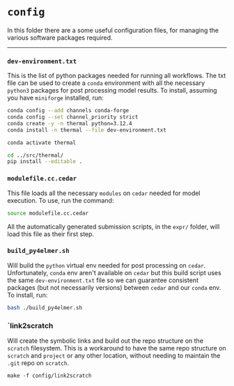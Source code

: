 # `config`

In this folder there are a some useful configuration files, for managing the various software packages required.  

---

### `dev-environment.txt`
This is the list of python packages needed for running all workflows.
The txt file can be used to create a `conda` environment with all the necessary
`python3` packages for post processing model results.
To install, assuming you have `miniforge` installed, run:
```bash
conda config --add channels conda-forge
conda config --set channel_priority strict
conda create -y -n thermal python=3.12.4
conda install -n thermal --file dev-environment.txt

conda activate thermal

cd ../src/thermal/
pip install --editable .
```

### `modulefile.cc.cedar`
This file loads all the necessary `modules` on `cedar` needed for model execution. To use, run the command:
```bash
source modulefile.cc.cedar
```
All the automatically generated submission scripts, in the `expr/` folder, will load this file as their first step.


### `build_py4elmer.sh`
Will build the `python` virtual env needed for post processing on `cedar`. 
Unfortunately, `conda` env aren't available on `cedar` but this build script
uses the same `dev-environment.txt` file so we can guarantee consistent packages
(but not necessarily versions) between `cedar` and our `conda` env. To install, run:
```bash
bash ./build_py4elmer.sh
```

### `link2scratch
Will create the symbolic links and build out the repo structure on the `scratch` filesystem.
This is a workaround to have the same repo structure on `scratch` and `project`
or any other location, without needing to maintain the `.git` repo on `scratch`. 
```
make -f config/link2scratch
```
